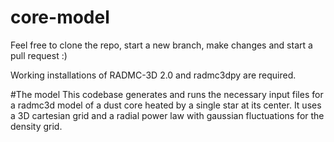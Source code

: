 # core-model

Feel free to clone the repo, start a new branch, make changes and start a pull request :)

Working installations of RADMC-3D 2.0 and radmc3dpy are required.

#The model
This codebase generates and runs the necessary input files for a radmc3d model of a dust core heated by a single star at its center. It uses a 3D cartesian grid and a radial power law with gaussian fluctuations for the density grid. 
